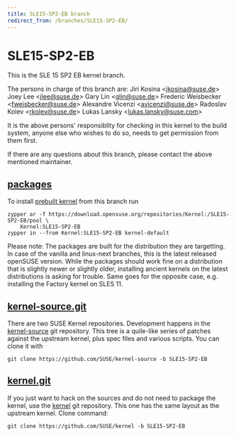 ```yaml
---
title: SLE15-SP2-EB branch
redirect_from: /branches/SLE15-SP2-EB/
---
```

# SLE15-SP2-EB
This is the SLE 15 SP2 EB kernel branch.

The persons in charge of this branch are:
Jiri Kosina <[jkosina@suse.de](mailto:jkosina@suse.de?subject=SLE15-SP2-EB%20branch)>
Joey Lee <[jlee@suse.de](mailto:jlee@suse.de?subject=SLE15-SP2-EB%20branch)>
Gary Lin <[glin@suse.de](mailto:glin@suse.de?subject=SLE15-SP2-EB%20branch)>
Frederic Weisbecker <[fweisbecker@suse.de](mailto:fweisbecker@suse.de?subject=SLE15-SP2-EB%20branch)>
Alexandre Vicenzi <[avicenzi@suse.de](mailto:avicenzi@suse.de?subject=SLE15-SP2-EB%20branch)>
Radoslav Kolev <[rkolev@suse.de](mailto:rkolev@suse.de?subject=SLE15-SP2-EB%20branch)>
Lukas Lansky <[lukas.lansky@suse.com](mailto:lukas.lansky@suse.com?subject=SLE15-SP2-EB%20branch)>

It is the above persons' responsiblity for checking in this kernel to
the build system, anyone else who wishes to do so, needs to get
permission from them first.

If there are any questions about this branch, please contact the above
mentioned maintainer.


## [packages](https://download.opensuse.org/repositories/Kernel:/SLE15-SP2-EB)
To install
[prebuilt kernel](https://download.opensuse.org/repositories/Kernel:/SLE15-SP2-EB)
from this branch run

```
zypper ar -f https://download.opensuse.org/repositories/Kernel:/SLE15-SP2-EB/pool \
    Kernel:SLE15-SP2-EB
zypper in --from Kernel:SLE15-SP2-EB kernel-default
```

Please note: The packages are built for the distribution they are
targetting. In case of the vanilla and linux-next branches, this is the
latest released openSUSE version. While the packages should work
fine on a distribution that is slightly newer or slightly older,
installing ancient kernels on the latest distributions is asking for
trouble. Same goes for the opposite case, e.g. installing the Factory
kernel on SLES 11.

## [kernel-source.git](https://github.com/SUSE/kernel-source/tree/SLE15-SP2-EB)
There are two SUSE Kernel repositories. Development happens in the
[kernel-source](https://github.com/SUSE/kernel-source/tree/SLE15-SP2-EB)
git repository. This tree is a quile-like series of patches against the
upstream kernel, plus spec files and various scripts. You can clone it
with

```
git clone https://github.com/SUSE/kernel-source -b SLE15-SP2-EB
```

## [kernel.git](https://github.com/SUSE/kernel/tree/SLE15-SP2-EB)
If you just want to hack on the sources and do not need to package the
kernel, use the [kernel](https://github.com/SUSE/kernel/tree/SLE15-SP2-EB)
git repository. This one has the same layout as the upstream kernel. Clone
command:

```
git clone https://github.com/SUSE/kernel -b SLE15-SP2-EB
```


